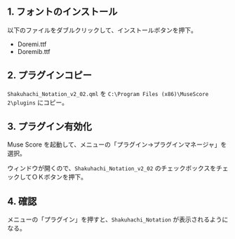 ## 1. フォントのインストール
以下のファイルをダブルクリックして、インストールボタンを押下。

- Doremi.ttf
- Doremib.ttf


## 2. プラグインコピー
`Shakuhachi_Notation_v2_02.qml` を `C:\Program Files (x86)\MuseScore 2\plugins` にコピー。


## 3. プラグイン有効化
Muse Score を起動して、メニューの「プラグイン→プラグインマネージャ」を選択。

ウィンドウが開くので、`Shakuhachi_Notation_v2_02` のチェックボックスをチェックしてＯＫボタンを押下。


## 4. 確認
メニューの「プラグイン」を押すと、`Shakuhachi_Notation` が表示されるようになる。
